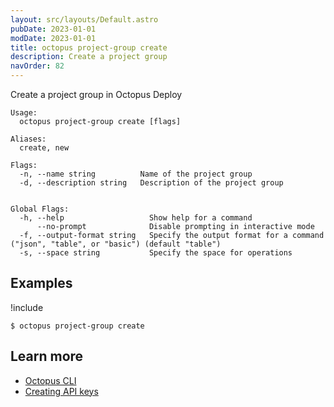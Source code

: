```yaml
---
layout: src/layouts/Default.astro
pubDate: 2023-01-01
modDate: 2023-01-01
title: octopus project-group create
description: Create a project group
navOrder: 82
---
```


Create a project group in Octopus Deploy


```
Usage:
  octopus project-group create [flags]

Aliases:
  create, new

Flags:
  -n, --name string          Name of the project group
  -d, --description string   Description of the project group


Global Flags:
  -h, --help                   Show help for a command
      --no-prompt              Disable prompting in interactive mode
  -f, --output-format string   Specify the output format for a command ("json", "table", or "basic") (default "table")
  -s, --space string           Specify the space for operations

```

## Examples

!include <samples-instance>


```
$ octopus project-group create

```

## Learn more

- [Octopus CLI](/docs/octopus-rest-api/cli)
- [Creating API keys](/docs/octopus-rest-api/how-to-create-an-api-key)